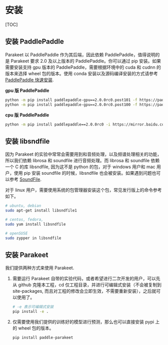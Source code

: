 # 安装

[TOC]


## 安装 PaddlePaddle

Parakeet 以 PaddlePaddle 作为其后端，因此依赖 PaddlePaddle，值得说明的是 Parakeet 要求 2.0 及以上版本的 PaddlePaddle。你可以通过 pip 安装。如果需要安装支持 gpu 版本的 PaddlePaddle，需要根据环境中的 cuda 和 cudnn 的版本来选择 wheel 包的版本。使用 conda 安装以及源码编译安装的方式请参考 [PaddlePaddle 快速安装](https://www.paddlepaddle.org.cn/install/quick/zh/2.0rc-linux-pip).

**gpu 版 PaddlePaddle**

```bash
python -m pip install paddlepaddle-gpu==2.0.0rc0.post101 -f https://paddlepaddle.org.cn/whl/stable.html
python -m pip install paddlepaddle-gpu==2.0.0rc0.post100 -f https://paddlepaddle.org.cn/whl/stable.html
```

**cpu 版 PaddlePaddle**

```bash
python -m pip install paddlepaddle==2.0.0rc0 -i https://mirror.baidu.com/pypi/simple
```

## 安装 libsndfile

因为 Parakeet 的实验中常常会需要用到和音频处理，以及频谱处理相关的功能，所以我们依赖 librosa 和 soundfile 进行音频处理。而 librosa 和 soundfile  依赖一个 C 的库 libsndfile, 因为这不是 python 的包，对于 windows 用户和 mac 用户，使用 pip 安装 soundfile 的时候，libsndfile 也会被安装。如果遇到问题也可以参考 [SoundFile](https://pypi.org/project/SoundFile).

对于 linux 用户，需要使用系统的包管理器安装这个包，常见发行版上的命令参考如下。


```bash
# ubuntu, debian
sudo apt-get install libsndfile1

# centos, fedora, 
sudo yum install libsndfile

# openSUSE
sudo zypper in libsndfile
```

## 安装 Parakeet


我们提供两种方式来使用 Parakeet.

1. 需要运行 Parakeet 自带的实验代码，或者希望进行二次开发的用户，可以先从 github 克隆本工程，cd 仅工程目录，并进行可编辑式安装（不会被复制到 site-packages, 而且对工程的修改会立即生效，不需要重新安装），之后就可以使用了。

    ```bash
    # -e 表示可编辑式安装
    pip install -e .
    ```

2. 仅需要使用我们提供的训练好的模型进行预测，那么也可以直接安装 pypi 上的 wheel 包的版本。

    ```bash
    pip install paddle-parakeet
    ```
